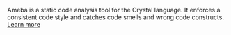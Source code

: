 Ameba is a static code analysis tool for the Crystal language. It enforces a consistent code style and catches code smells and wrong code constructs. [Learn more](https://github.com/crystal-ameba/ameba)
